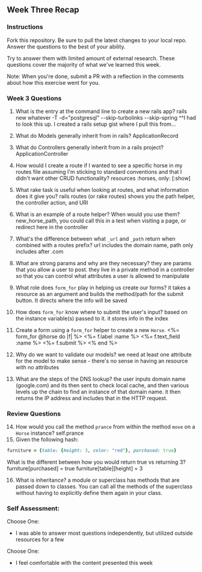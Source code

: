 ## Week Three Recap

### Instructions
Fork this repository. Be sure to pull the latest changes to your local repo. Answer the questions to the best of your ability.

Try to answer them with limited amount of external research. These questions cover the majority of what we've learned this week.

Note: When you're done, submit a PR with a reflection in the comments about how this exercise went for you.

### Week 3 Questions

1. What is the entry at the command line to create a new rails app?
  rails new whatever -T -d="postgresql" --skip-turbolinks --skip-spring
  ^^I had to look this up. I created a rails setup gist where I pull this from...

2. What do Models generally inherit from in rails?
  ApplicationRecord

3. What do Controllers generally inherit from in a rails project?
  ApplicationController

4. How would I create a route if I wanted to see a specific horse in my routes file assuming I'm sticking to standard conventions and that I didn't want other CRUD functionality?
  resources :horses, only: [:show]

5. What rake task is useful when looking at routes, and what information does it give you?
  rails routes (or rake routes) shows you the path helper, the controller action, and URI

6. What is an example of a route helper? When would you use them?
  new_horse_path, you could call this in a test when visiting a page, or redirect here in the controller

7. What's the difference between what `_url` and `_path` return when combined with a routes prefix?
  url includes the domain name, path only includes after .com

8. What are strong params and why are they necessary?
  they are params that you allow a user to post. they live in a private method in a controller so that you can control what attributes a user is allowed to manipulate

9. What role does `form_for` play in helping us create our forms?
  it takes a resource as an argument and builds the method/path for the submit button. It directs where the info will be saved

10. How does `form_for` know where to submit the user's input?
  based on the instance variable(s) passed to it. it stores info in the index

11. Create a form using a `form_for` helper to create a new `Horse`.
  <%= form_for @horse do |f| %>
    <%= f.label :name %>
    <%= f.text_field :name %>
    <%= f.submit %>
  <% end %>

12. Why do we want to validate our models?
  we need at least one attribute for the model to make sense - there's no sense in having an resource with no attributes

13. What are the steps of the DNS lookup?
  the user inputs domain name (google.com) and its then sent to check local cache, and then various levels up the chain to find an instance of that domain name. it then returns the IP address and includes that in the HTTP request.


### Review Questions
14. How would you call the method `prance` from within the method `move` on a `Horse` instance?
  self.prance
15. Given the following hash:

```ruby
furniture = {table: {height: 3, color: "red"}, purchased: true}
```
What is the different between how you would return true vs returning 3?  
furniture[purchased] = true
furniture[table][height] = 3

16. What is inheritance?
a module or superclass has methods that are passed down to classes. You can call all the methods of the superclass without having to explicitly define them again in your class.

### Self Assessment:
Choose One:
* I was able to answer most questions independently, but utilized outside resources for a few

Choose One:
* I feel comfortable with the content presented this week
